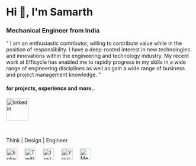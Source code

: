 <h1 align="left">Hi 👋, I'm Samarth</h1>
<h3 align="left">Mechanical Engineer from India </h3>
<p align="left">
" I am an enthusiastic contributor, willing to contribute value while in the position of responsibility. I have a deep-rooted interest in new technologies and innovations within the engineering and technology industry. My recent work at Efficycle has enabled me to rapidly progress in my skills in a wide range of engineering disciplines as well as gain a wide range of business and project management knowledge. "
</p>
<h4 align="left"> for projects, experience and more..</h4>
<p align="left"> <a href="https://sites.google.com/view/samarthpatil" target="blank"><img align="center" src="https://cdn-icons-png.flaticon.com/512/2774/2774523.png" alt="linkedin" height="60" width="60" /></a> &nbsp; &nbsp;
</p>
<p>&nbsp;</p>


Think | Design | Engineer
<p align="left">
<a href="https://linkedin.com/in/samarthcreate" target="blank"><img align="center" src="https://cdn-icons-png.flaticon.com/512/2111/2111532.png" alt="linkedin" height="30" width="30" /></a> &nbsp; &nbsp;
<a href="https://twitter.com/mesamarthpatil" target="blank"><img align="center" src="https://cdn-icons-png.flaticon.com/512/2111/2111738.png" alt="Twitter" height="30" width="30" /></a> &nbsp; &nbsp;
<a href="https://instagram.com/samarthink.me" target="blank"><img align="center" src="https://cdn-icons-png.flaticon.com/512/2111/2111491.png" alt="Instagram" height="30" width="30" /></a> &nbsp; &nbsp;
<a href="https://www.youtube.com/c/@samarthink" target="blank"><img align="center" src="https://cdn-icons-png.flaticon.com/512/2111/2111795.png" alt="Youtube" height="30" width="30" /></a> &nbsp; &nbsp;
<a href="https://medium.com/@samarthink" target="blank"><img align="center" src="https://cdn-icons-png.flaticon.com/512/5968/5968885.png" alt="Medium" height="30" width="30" /></a>
</p>
